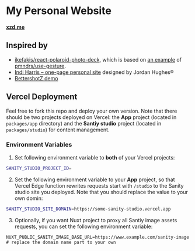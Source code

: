# My Personal Website

**[xzd.me](https://www.xzd.me)**

## Inspired by

- [ikefakis/react-polaroid-photo-deck](https://github.com/ikefakis/react-polaroid-photo-deck), which is based on [an example](https://codesandbox.io/s/github/pmndrs/use-gesture/tree/main/demo/src/sandboxes/cards-stack) of [pmndrs/use-gesture](https://github.com/pmndrs/use-gesture).
- [Indi Harris – one-page personal site](https://dribbble.com/shots/15937774-Indi-Harris-one-page-personal-site) designed by Jordan Hughes®
- [BettershotZ demo](https://bettershotz.com/black/)

## Vercel Deployment

Feel free to fork this repo and deploy your own version. Note that there should be two projects deployed on Vercel: the **App** project (located in `packages/app` directory) and the **Santiy studio** project (located in `packages/studio`) for content management.

### Environment Variables

1. Set following environment variable to  **both** of your Vercel projects:

```bash
SANITY_STUDIO_PROJECT_ID=
```

2. Set the following environment variable to your **App** project, so that Vercel Edge function rewrites requests start with `/studio` to the Sanity studio site you deployed. Note that you should replace the value to your own domin:

```bash
SANITY_STUDIO_SITE_DOMAIN=https://some-sanity-studio.vercel.app
```

3. Optionally, if you want Nuxt project to proxy all Santiy image assets requests, you can set the following environment variable:

```base
NUXT_PUBLIC_SANITY_IMAGE_BASE_URL=https://www.example.com/sanity-image # replace the domain name part to your own
```

